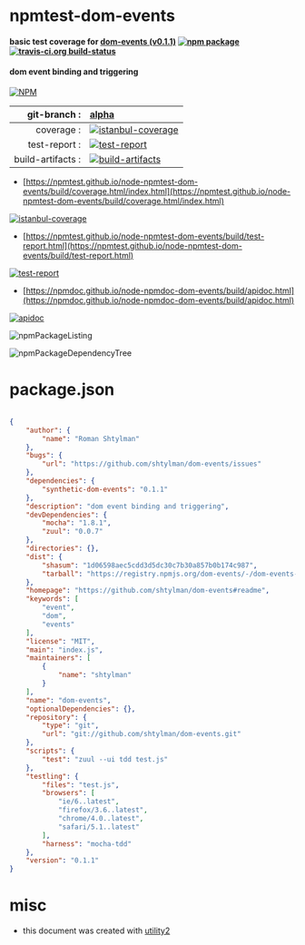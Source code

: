 # npmtest-dom-events

#### basic test coverage for  [dom-events (v0.1.1)](https://github.com/shtylman/dom-events#readme)  [![npm package](https://img.shields.io/npm/v/npmtest-dom-events.svg?style=flat-square)](https://www.npmjs.org/package/npmtest-dom-events) [![travis-ci.org build-status](https://api.travis-ci.org/npmtest/node-npmtest-dom-events.svg)](https://travis-ci.org/npmtest/node-npmtest-dom-events)

#### dom event binding and triggering

[![NPM](https://nodei.co/npm/dom-events.png?downloads=true&downloadRank=true&stars=true)](https://www.npmjs.com/package/dom-events)

| git-branch : | [alpha](https://github.com/npmtest/node-npmtest-dom-events/tree/alpha)|
|--:|:--|
| coverage : | [![istanbul-coverage](https://npmtest.github.io/node-npmtest-dom-events/build/coverage.badge.svg)](https://npmtest.github.io/node-npmtest-dom-events/build/coverage.html/index.html)|
| test-report : | [![test-report](https://npmtest.github.io/node-npmtest-dom-events/build/test-report.badge.svg)](https://npmtest.github.io/node-npmtest-dom-events/build/test-report.html)|
| build-artifacts : | [![build-artifacts](https://npmtest.github.io/node-npmtest-dom-events/glyphicons_144_folder_open.png)](https://github.com/npmtest/node-npmtest-dom-events/tree/gh-pages/build)|

- [https://npmtest.github.io/node-npmtest-dom-events/build/coverage.html/index.html](https://npmtest.github.io/node-npmtest-dom-events/build/coverage.html/index.html)

[![istanbul-coverage](https://npmtest.github.io/node-npmtest-dom-events/build/screenCapture.buildCi.browser.%252Ftmp%252Fbuild%252Fcoverage.lib.html.png)](https://npmtest.github.io/node-npmtest-dom-events/build/coverage.html/index.html)

- [https://npmtest.github.io/node-npmtest-dom-events/build/test-report.html](https://npmtest.github.io/node-npmtest-dom-events/build/test-report.html)

[![test-report](https://npmtest.github.io/node-npmtest-dom-events/build/screenCapture.buildCi.browser.%252Ftmp%252Fbuild%252Ftest-report.html.png)](https://npmtest.github.io/node-npmtest-dom-events/build/test-report.html)

- [https://npmdoc.github.io/node-npmdoc-dom-events/build/apidoc.html](https://npmdoc.github.io/node-npmdoc-dom-events/build/apidoc.html)

[![apidoc](https://npmdoc.github.io/node-npmdoc-dom-events/build/screenCapture.buildCi.browser.%252Ftmp%252Fbuild%252Fapidoc.html.png)](https://npmdoc.github.io/node-npmdoc-dom-events/build/apidoc.html)

![npmPackageListing](https://npmtest.github.io/node-npmtest-dom-events/build/screenCapture.npmPackageListing.svg)

![npmPackageDependencyTree](https://npmtest.github.io/node-npmtest-dom-events/build/screenCapture.npmPackageDependencyTree.svg)



# package.json

```json

{
    "author": {
        "name": "Roman Shtylman"
    },
    "bugs": {
        "url": "https://github.com/shtylman/dom-events/issues"
    },
    "dependencies": {
        "synthetic-dom-events": "0.1.1"
    },
    "description": "dom event binding and triggering",
    "devDependencies": {
        "mocha": "1.8.1",
        "zuul": "0.0.7"
    },
    "directories": {},
    "dist": {
        "shasum": "1d06598aec5cdd3d5dc30c7b30a857b0b174c987",
        "tarball": "https://registry.npmjs.org/dom-events/-/dom-events-0.1.1.tgz"
    },
    "homepage": "https://github.com/shtylman/dom-events#readme",
    "keywords": [
        "event",
        "dom",
        "events"
    ],
    "license": "MIT",
    "main": "index.js",
    "maintainers": [
        {
            "name": "shtylman"
        }
    ],
    "name": "dom-events",
    "optionalDependencies": {},
    "repository": {
        "type": "git",
        "url": "git://github.com/shtylman/dom-events.git"
    },
    "scripts": {
        "test": "zuul --ui tdd test.js"
    },
    "testling": {
        "files": "test.js",
        "browsers": [
            "ie/6..latest",
            "firefox/3.6..latest",
            "chrome/4.0..latest",
            "safari/5.1..latest"
        ],
        "harness": "mocha-tdd"
    },
    "version": "0.1.1"
}
```



# misc
- this document was created with [utility2](https://github.com/kaizhu256/node-utility2)
